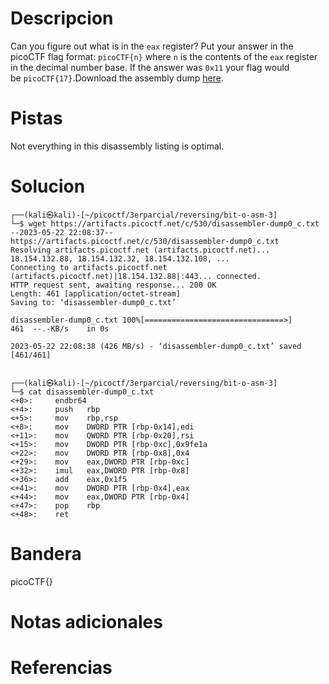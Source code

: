 # Descripcion
Can you figure out what is in the `eax` register? Put your answer in the picoCTF flag format: `picoCTF{n}` where `n` is the contents of the `eax` register in the decimal number base. If the answer was `0x11` your flag would be `picoCTF{17}`.Download the assembly dump [here](https://artifacts.picoctf.net/c/530/disassembler-dump0_c.txt).


# Pistas
Not everything in this disassembly listing is optimal.

# Solucion
```
┌──(kali㉿kali)-[~/picoctf/3erparcial/reversing/bit-o-asm-3]
└─$ wget https://artifacts.picoctf.net/c/530/disassembler-dump0_c.txt
--2023-05-22 22:08:37--  https://artifacts.picoctf.net/c/530/disassembler-dump0_c.txt
Resolving artifacts.picoctf.net (artifacts.picoctf.net)... 18.154.132.88, 18.154.132.32, 18.154.132.108, ...
Connecting to artifacts.picoctf.net (artifacts.picoctf.net)|18.154.132.88|:443... connected.
HTTP request sent, awaiting response... 200 OK
Length: 461 [application/octet-stream]
Saving to: ‘disassembler-dump0_c.txt’

disassembler-dump0_c.txt 100%[===============================>]     461  --.-KB/s    in 0s      

2023-05-22 22:08:38 (426 MB/s) - ‘disassembler-dump0_c.txt’ saved [461/461]

                                                                                                 
┌──(kali㉿kali)-[~/picoctf/3erparcial/reversing/bit-o-asm-3]
└─$ cat disassembler-dump0_c.txt
<+0>:     endbr64 
<+4>:     push   rbp
<+5>:     mov    rbp,rsp
<+8>:     mov    DWORD PTR [rbp-0x14],edi
<+11>:    mov    QWORD PTR [rbp-0x20],rsi
<+15>:    mov    DWORD PTR [rbp-0xc],0x9fe1a
<+22>:    mov    DWORD PTR [rbp-0x8],0x4
<+29>:    mov    eax,DWORD PTR [rbp-0xc]
<+32>:    imul   eax,DWORD PTR [rbp-0x8]
<+36>:    add    eax,0x1f5
<+41>:    mov    DWORD PTR [rbp-0x4],eax
<+44>:    mov    eax,DWORD PTR [rbp-0x4]
<+47>:    pop    rbp
<+48>:    ret

```

# Bandera
picoCTF{}

# Notas adicionales


# Referencias